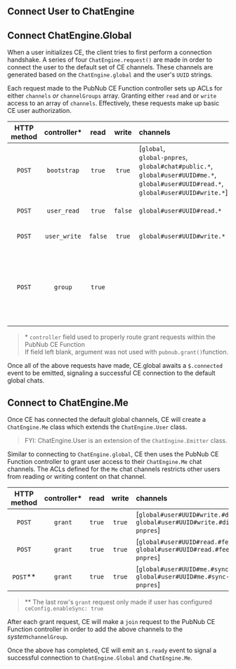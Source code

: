 ## Connect User to ChatEngine

<!-- ## CE Client Initialization

The CE architecture consists of a client side running CE client code and a backend side (PubNub Functions) handling various server-side ops such as authorization via PAM. -->

## Connect ChatEngine.Global

When a user initializes CE, the client tries to first perform a connection handshake. A series of four ```ChatEngine.request()``` are made in order to connect the user to the default set of CE channels. These channels are generated based on the ```ChatEngine.global```  and the user's ```UUID``` strings.

Each request made to the PubNub CE Function controller sets up ACLs for either ```channels``` _or_ ```channelGroups``` array. Granting either ```read``` and or ```write``` access to an array of ```channels```. Effectively, these requests make up basic CE user authorization.

| HTTP method | controller\* |  read | write | channels| channelGroups| authKeys | ttl [sec]|
|:-----------:|:----------:|:--------:|:----:|:-----|:-----|:-----:|:-------:|
| ```POST``` | ```bootstrap``` | ```true``` | ```true``` | [```global```,<br>```global-pnpres```,<br>```global#chat#public.*```,<br>```global#user#UUID#me.*```,<br>```global#user#UUID#read.*```,<br>```global#user#UUID#write.*```]| | [```request.body.authKey```]| ```request.body.ttl```<br>_or_<br>```10800``` |
|  ```POST``` | ```user_read``` | ```true``` | ```false``` | ```global#user#UUID#read.*```| | |```request.body.ttl```<br>_or_<br>```10800``` | || ```request.body.ttl```<br>_or_<br>```10800```|
|  ```POST``` | ```user_write``` | ```false``` | ```true``` | ```global#user#UUID#write.*``` || | ```request.body.ttl```<br>_or_<br>```10800``` ||
|  ```POST``` | ```group``` | ```true``` |  | | [```global#UUID#rooms```,<br>```global#UUID#rooms-pnpres```,<br>```global#UUID#system```,<br>```global#UUID#system-pnpres```,<br>```global#UUID#custom```,<br>```global#UUID#custom-pnpres```] | [```request.body.authKey```] | ```request.body.ttl```<br>_or_<br>```10800``` |

> \* ```controller``` field used to properly route grant requests within the PubNub CE Function
> <br>If field left blank, argument was not used with ```pubnub.grant()```function.

Once all of the above requests have made, CE.global awaits a ```$.connected``` event to be emitted, signaling a successful CE connection to the default global chats.


## Connect to ChatEngine.Me

Once CE has connected the default global channels, CE will create a ```ChatEngine.Me``` class which extends the ```ChatEngine.User``` class.

> FYI: ChatEngine.User is an extension of the ```ChatEngine.Emitter``` class.

Similar to connecting to ```ChatEngine.global```, CE then uses the PubNub CE Function controller to grant user access to their ```ChatEngine.Me``` chat channels. The ACLs defined for the ```Me``` chat channels restricts other users from reading or writing content on that channel.   


| HTTP method | controller\* |  read | write | channels| channelGroups| authKeys | ttl [sec]|
|:-----------:|:----------:|:--------:|:----:|:-----|:-----|:-----:|:-------:|
| ```POST```	| ```grant``` | ```true``` | ```true``` | [```global#user#UUID#write.#direct```,<br>```global#user#UUID#write.#direct-pnpres```] | | [```request.body.authKey```] | ```request.body.ttl```<br>_or_<br>```10800```
| ```POST``` | ```grant``` |  ```true``` | ```true``` | [```global#user#UUID#read.#feed```,<br>```global#user#UUID#read.#feed-pnpres```]| | [```request.body.authKey```] | ```request.body.ttl```<br>_or_<br>```10800```
| ```POST```** | ```grant``` |  ```true``` | ```true``` | [```global#user#UUID#me.#sync```,<br>```global#user#UUID#me.#sync-pnpres```]| | [```request.body.authKey```] | ```request.body.ttl```<br>_or_<br>```10800```

> \** The last row's ```grant``` request only made if user has configured ```ceConfig.enableSync: true```

After each grant request, CE will make a ```join``` request to the PubNub CE Function controller in order to add the above channels to the _system_```channelGroup```.

Once the above has completed, CE will emit an ```$.ready``` event to signal a successful connection to ```ChatEngine.Global``` and ```ChatEngine.Me```.
